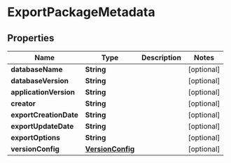 

# ExportPackageMetadata


## Properties

| Name | Type | Description | Notes |
|------------ | ------------- | ------------- | -------------|
|**databaseName** | **String** |  |  [optional] |
|**databaseVersion** | **String** |  |  [optional] |
|**applicationVersion** | **String** |  |  [optional] |
|**creator** | **String** |  |  [optional] |
|**exportCreationDate** | **String** |  |  [optional] |
|**exportUpdateDate** | **String** |  |  [optional] |
|**exportOptions** | **String** |  |  [optional] |
|**versionConfig** | [**VersionConfig**](VersionConfig.md) |  |  [optional] |




